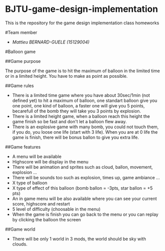 # BJTU-game-design-implementation
This is the repository for the game design implementation class homeworks

#Team member

- *Mattieu BERNARD-GUELE (15129004)* 

#Balloon game

##Game purpose

The purpose of the game is to hit the maximum of balloon in the limited time or in a limited height. You have to make as point as possible.

##Game rules

- There is a limited time game where you have about 30sec/1min (not defined yet) to hit a maximum of balloon, one standart balloon give you one point, one kind of balloon, a faster one will give you 5 points, becarefull of the bomb they will take you 3 points by explosion.
- There is a limited height game, when a balloon reach this height the game finish so be fast and don't let a balloon flew away.
- There is an explosive game with many bomb, you could not touch them, if you do, you loose one life (start with 3 life). When you are at 0 life the game is finish, there will be bonus ballon to give you extra life.

##Game features

- A menu will be available
- Highscore will be display in the menu
- There will be animation and sprites such as cloud, ballon, movement, explosion ...
- There will be sounds too such as explosion, times up, game ambiance ... 
- X type of balloon
- X type of effect of this balloon (bomb ballon = -3pts, star ballon = +5 pts)
- An in game menu will be also available where you can see your current score, highscore and restart
- 5 level of difficulty (choosable in the menu)
- When the game is finish you can go back to the menu or you can replay by clicking the balloon the screen

##Game world 

- There will be only 1 world in 3 mods, the world should be sky with clouds.
